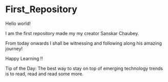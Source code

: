 # First_Repository

Hello world!

I am the first repository made my my creator Sanskar Chaubey.

From today onwards I shall be witnessing and following along his amazing journey!

Happy Learning !!

Tip of the Day: The best way to stay on top of emerging technology trends is to read, read and read some more.


